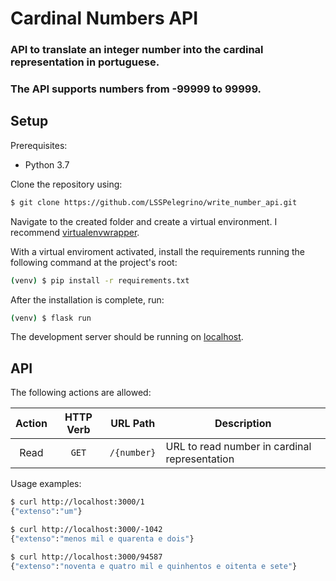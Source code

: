# Cardinal Numbers API
### API to translate an integer number into the cardinal representation in portuguese. 
### The API supports numbers from -99999 to 99999.

## Setup
Prerequisites:
* Python 3.7

Clone the repository using:  
```bash
$ git clone https://github.com/LSSPelegrino/write_number_api.git
```
Navigate to the created folder and create a virtual environment. I recommend [virtualenvwrapper](https://medium.com/the-andela-way/configuring-python-environment-with-virtualenvwrapper-8745c2895745).


With a virtual enviroment activated, install the requirements running the following command at the project's root:
```bash
(venv) $ pip install -r requirements.txt 
```
After the installation is complete, run:
```bash 
(venv) $ flask run
```
The development server should be running on [localhost](127.0.0.1:5000).

## API

The following actions are allowed:

Action  | HTTP Verb |URL Path       | Description
:------:|:---------:|---------------|---
Read    |```GET```  |```/{number}```|URL to read number in cardinal representation

Usage examples:

```bash
$ curl http://localhost:3000/1
{"extenso":"um"}
```

```bash
$ curl http://localhost:3000/-1042
{"extenso":"menos mil e quarenta e dois"}
```

```bash
$ curl http://localhost:3000/94587
{"extenso":"noventa e quatro mil e quinhentos e oitenta e sete"}  
```
